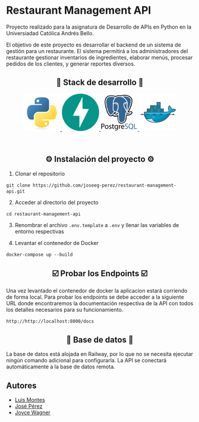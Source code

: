 # Restaurant Management API

Proyecto realizado para la asignatura de Desarrollo de APIs en Python en la Universiadad Católica Andrés Bello.

El objetivo de este proyecto es desarrollar el backend de un sistema de gestión para un restaurante. El sistema permitirá a los administradores del restaurante gestionar inventarios de ingredientes, elaborar menús, procesar pedidos de los clientes, y generar reportes diversos.

<h2 align="center">🧰 Stack de desarrollo 🧰</h2>
<p align="center"> 
    <a href="https://www.python.org/" target="_blank"
      rel="noreferrer"> <img src="https://raw.githubusercontent.com/devicons/devicon/master/icons/python/python-original.svg"
      alt="javascript" width="100" height="100" /> </a>
    </a>
    <a href="https://fastapi.tiangolo.com/" target="_blank"
      rel="noreferrer"> <img src="https://raw.githubusercontent.com/devicons/devicon/master/icons/fastapi/fastapi-original.svg"
      alt="javascript" width="100" height="100" /> </a>
    </a>
    </a>
    <a href="https://www.docker.com/" target="_blank" rel="noreferrer"> 
    <a href="https://www.postgresql.org/" target="_blank" rel="noreferrer"> <img
      src="https://raw.githubusercontent.com/devicons/devicon/master/icons/postgresql/postgresql-original-wordmark.svg"
      alt="react" width="100" height="100" /> 
    </a>
    <img
      src="https://raw.githubusercontent.com/devicons/devicon/master/icons/docker/docker-original.svg"
      alt="react" width="100" height="100" /> 
    </a>

</p>
<br/>

<h2 align="center">⚙️ Instalación del proyecto ⚙️ </h2>

1. Clonar el repositorio 
```
git clone https://github.com/joseeg-perez/restaurant-management-api.git
```

2. Acceder al directorio del proyecto
```
cd restaurant-management-api
```

3. Renombrar el archivo ```.env.template``` a ```.env``` y llenar las variables de entorno respectivas

4. Levantar el contenedor de Docker 
```
docker-compose up --build
``` 

<h2 align="center">☑️ Probar los Endpoints ☑️ </h2>

Una vez levantado el contenedor de docker la aplicacion estará corriendo de forma local. Para probar los endpoints se debe acceder a la siguiente URL donde encontraremos la documentación respectiva de la API con todos los detalles necesarios para su funcionamiento.
```
http://http://localhost:8000/docs
```

<h2 align="center"> 📁 Base de datos 📁</h2>

La base de datos está alojada en Railway, por lo que no se necesita ejecutar ningún comando adicional para configurarla. La API se conectará automáticamente a la base de datos remota.


## Autores
- [Luis Montes](https://github.com/luiselianm)
- [José Pérez](https://github.com/joseeg-perez)
- [Joyce Wagner](https://github.com/joycewagnerr)